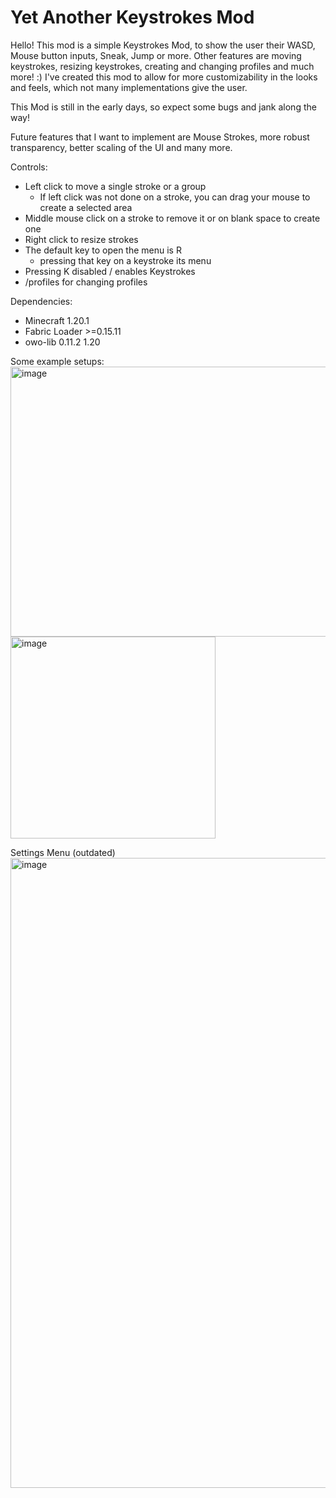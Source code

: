 # Yet Another Keystrokes Mod
Hello! 
This mod is a simple Keystrokes Mod, to show the user their WASD, Mouse button inputs, Sneak, Jump or more.
Other features are moving keystrokes, resizing keystrokes, creating and changing profiles and much more! :)
I've created this mod to allow for more customizability in the looks and feels, which not many implementations give the user. 

This Mod is still in the early days, so expect some bugs and jank along the way!

Future features that I want to implement are Mouse Strokes, more robust transparency, better scaling of the UI and many more.

Controls:
- Left click to move a single stroke or a group
  - If left click was not done on a stroke, you can drag your mouse to create a selected area 
- Middle mouse click on a stroke to remove it or on blank space to create one
- Right click to resize strokes
- The default key to open the menu is R
  - pressing that key on a keystroke its menu
- Pressing K disabled / enables Keystrokes
- /profiles for changing profiles


Dependencies:
- Minecraft 1.20.1
- Fabric Loader >=0.15.11
- owo-lib 0.11.2 1.20

Some example setups:
<img width="550" height="432" alt="image" src="https://github.com/user-attachments/assets/976f1535-83e5-4fac-95f4-b7760686d585" />
<img width="328" height="323" alt="image" src="https://github.com/user-attachments/assets/07a2bd3a-e4d8-4723-8df1-87bcb5dd9984" />

Settings Menu (outdated)
<img width="1920" height="1008" alt="image" src="https://github.com/user-attachments/assets/a9e4b520-dcfd-4523-86a3-d4c6ea1ac3a2" />
